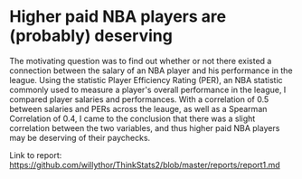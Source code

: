 # Higher paid NBA players are (probably) deserving
The motivating question was to find out whether or not there existed a connection between the salary of an NBA player and his performance in the league. Using the statistic Player Efficiency Rating (PER), an NBA statistic commonly used to measure a player's overall performance in the league, I compared player salaries and performances. With a correlation of 0.5 between salaries and PERs across the leauge, as well as a Spearman Correlation of 0.4, I came to the conclusion that there was a slight correlation between the two variables, and thus higher paid NBA players may be deserving of their paychecks.

Link to report: https://github.com/willythor/ThinkStats2/blob/master/reports/report1.md
